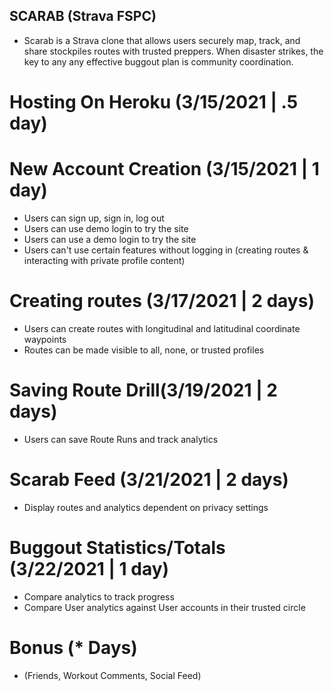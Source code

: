 ## SCARAB (Strava FSPC)

* Scarab is a Strava clone that allows users securely map, track, and share stockpiles routes with trusted preppers.  When disaster strikes, the key to any any effective buggout plan is community coordination.

# Hosting On Heroku (3/15/2021 | .5 day)
# New Account Creation (3/15/2021 | 1 day)
* Users can sign up, sign in, log out
* Users can use demo login to try the site
* Users can use a demo login to try the site
* Users can't use certain features without logging in (creating routes & interacting with private profile content)

# Creating routes (3/17/2021 | 2 days)
* Users can create routes with longitudinal and latitudinal coordinate waypoints
* Routes can be made visible to all, none, or trusted profiles

# Saving Route Drill(3/19/2021 | 2 days)
* Users can save Route Runs and track analytics

# Scarab Feed (3/21/2021 | 2 days)
* Display routes and analytics dependent on privacy settings

# Buggout Statistics/Totals (3/22/2021 | 1 day)
* Compare analytics to track progress
* Compare User analytics against User accounts in their trusted circle

# Bonus  (* Days)
* (Friends, Workout Comments, Social Feed)
